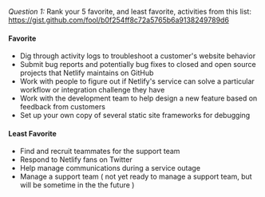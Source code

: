 *Question 1:* Rank your 5 favorite, and least favorite, activities from this list: [https://gist.github.com/fool/b0f254ff8c72a5765b6a9138249789d6 ](https://gist.github.com/fool/b0f254ff8c72a5765b6a9138249789d6)

#### Favorite
* Dig through activity logs to troubleshoot a customer's website behavior
* Submit bug reports and potentially bug fixes to closed and open source projects that Netlify maintains on GitHub
* Work with people to figure out if Netlify's service can solve a particular workflow or integration challenge they have
* Work with the development team to help design a new feature based on feedback from customers
* Set up your own copy of several static site frameworks for debugging

#### Least Favorite
* Find and recruit teammates for the support team
* Respond to Netlify fans on Twitter
* Help manage communications during a service outage
* Manage a support team ( not yet ready to manage a support team, but will be sometime in the the future )